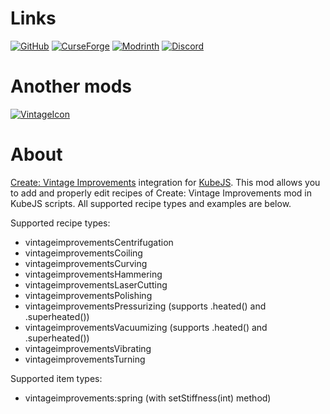# Links

[![GitHub](https://cdn.modrinth.com/data/cached_images/ceeb2af61953a1741b4cc0a9ed98302e93e5f7e1.png)](https://github.com/Negodya1/Vintage-KubeJS)
[![CurseForge](https://cdn.modrinth.com/data/cached_images/742719616d0e8ce6fc10fbdae2b1eb0a24ea6ff2.png)](https://www.curseforge.com/minecraft/mc-mods/vintage-kubejs)
[![Modrinth](https://cdn.modrinth.com/data/cached_images/a78e162b7b8065d2a35409066cd61e82ccc9e4fb.png)](https://modrinth.com/mod/vintage-kubejs)
[![Discord](https://cdn.modrinth.com/data/cached_images/d293dd00bfd49134e3336d9137b4e5f858be2bd2.png)](https://discord.gg/u6TjVXGT3w)

# Another mods

[![VintageIcon](https://cdn.modrinth.com/data/cached_images/911ea6bfd3d09755f02da33eab9309bbd11b4576.png)](https://modrinth.com/mod/create-vintage-improvements)

# About

[Create: Vintage Improvements](https://modrinth.com/mod/create-vintage-improvements) integration for [KubeJS](https://modrinth.com/mod/kubejs). This mod allows you to add and properly edit recipes of Create: Vintage Improvements mod in KubeJS scripts. All supported recipe types and examples are below.

Supported recipe types:
- vintageimprovementsCentrifugation
- vintageimprovementsCoiling
- vintageimprovementsCurving
- vintageimprovementsHammering
- vintageimprovementsLaserCutting
- vintageimprovementsPolishing
- vintageimprovementsPressurizing (supports .heated() and .superheated())
- vintageimprovementsVacuumizing (supports .heated() and .superheated())
- vintageimprovementsVibrating
- vintageimprovementsTurning

Supported item types:
- vintageimprovements:spring (with setStiffness(int) method)